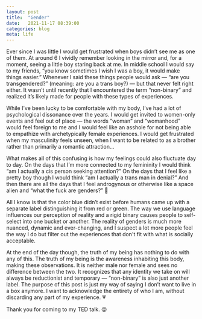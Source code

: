 ```yaml
---
layout: post
title:  "Gender"
date:   2021-11-17 08:39:00
categories: blog
meta: life
---
```


Ever since I was little I would get frustrated when boys didn’t see me as one of them. At around 6 I vividly remember looking in the mirror and, for a moment, seeing a little boy staring back at me. In middle school I would say to my friends, “you know sometimes I wish I was a boy, it would make things easier.”  Whenever I said these things people would ask — “are you transgendered?” (meaning: are you a trans boy?) — but that never felt right either. It wasn’t until recently that I encountered the term “non-binary” and realized it’s likely made for people with these types of experiences.

While I’ve been lucky to be comfortable with my body, I’ve had a lot of psychological dissonance over the years. I would get invited to women-only events and feel out of place — the words “woman” and “womanhood” would feel foreign to me and I would feel like an asshole for not being able to empathize with archetypically female experiences. I would get frustrated when my masculinity feels unseen, when I want to be related to as a brother rather than primarily a romantic attraction…

What makes all of this confusing is how my feelings could also fluctuate day to day. On the days that I’m more connected to my femininity I would think “am I actually a cis person seeking attention?” On the days that I feel like a pretty boy though I would think “am I actually a trans man in denial?” And then there are all the days that I feel androgynous or otherwise like a space alien and “what the fuck are genders?” 🥴

All I know is that the color blue didn’t exist before humans came up with a separate label distinguishing it from red or green. The way we use language influences our perception of reality and a rigid binary causes people to self-select into one bucket or another. The reality of genders is much more nuanced, dynamic and ever-changing, and I suspect a lot more people feel the way I do but filter out the experiences that don't fit with what is socially acceptable.

At the end of the day though, the truth of my being has nothing to do with any of this. The truth of my being is the awareness inhabiting this body, making these observations. It is neither male nor female and sees no difference between the two. It recognizes that any identity we take on will always be reductionist and temporary — “non-binary” is also just another label. The purpose of this post is just my way of saying I don’t want to live in a box anymore. I want to acknowledge the entirety of who I am, without discarding any part of my experience. 💗

Thank you for coming to my TED talk. 😜
